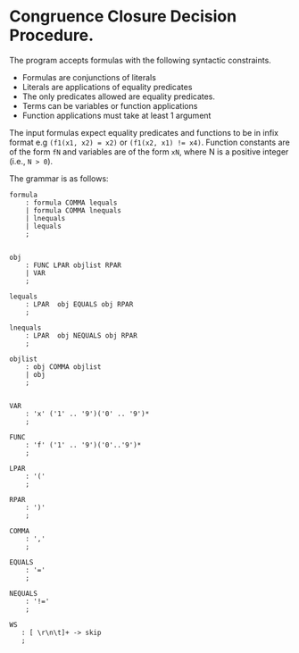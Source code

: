 # Congruence Closure Decision Procedure.

The program accepts formulas with the following syntactic constraints. 

* Formulas are conjunctions of literals
* Literals are applications of equality predicates
* The only predicates allowed are equality predicates.
* Terms can be variables or function applications
* Function applications must take at least 1 argument
 
The input formulas expect equality predicates and functions to be in infix format e.g `(f1(x1, x2) = x2)` or
 `(f1(x2, x1) != x4)`. Function constants are of the form `fN` and variables are of the form `xN`,
where N is a positive integer (i.e., `N > 0`).

The grammar is as follows:

```
formula
    : formula COMMA lequals
    | formula COMMA lnequals
    | lnequals
    | lequals
    ;


obj
    : FUNC LPAR objlist RPAR
    | VAR
    ;

lequals
    : LPAR  obj EQUALS obj RPAR
    ;

lnequals
    : LPAR  obj NEQUALS obj RPAR
    ;

objlist
    : obj COMMA objlist
    | obj
    ;


VAR
    : 'x' ('1' .. '9')('0' .. '9')*
    ;

FUNC
    : 'f' ('1' .. '9')('0'..'9')*
    ;

LPAR
    : '('
    ;

RPAR
    : ')'
    ;

COMMA
    : ','
    ;

EQUALS
    : '='
    ;

NEQUALS
    : '!='
    ;

WS
   : [ \r\n\t]+ -> skip
   ;
```